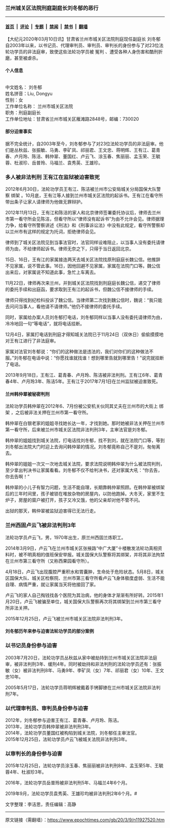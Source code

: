 ### 兰州城关区法院刑庭副庭长刘冬郁的恶行

---

#### [首页](../../../..?n11927520) &nbsp;|&nbsp; [评论](../../../../../epoch-comment?n11927520) &nbsp;|&nbsp; [专题](../../../../../epoch-special?n11927520) &nbsp;|&nbsp; [禁闻](../../../../../epoch-news?n11927520) &nbsp;|&nbsp; [禁书](../../../../../books?n11927520) &nbsp;|&nbsp; [翻墙](https://github.com/gfw-breaker/nogfw/blob/master/README.md?n11927520)


<div class="post_content" id="artbody" itemprop="articleBody">
 <!-- article content begin -->
 <p>
  【大纪元2020年03月10日讯】甘肃省兰州市城关区法院刑庭现任副庭长
  <ok href="https://www.epochtimes.com/gb/tag/%E5%88%98%E5%86%AC%E9%83%81.html">
   刘冬郁
  </ok>
  自2003年以来，以书记员、代理审判员、审判员、审判长的身份参与了对23位法轮功学员的非法庭审，致使这些法轮功学员被
  <ok href="https://www.epochtimes.com/gb/tag/%E5%86%A4%E5%88%A4.html">
   冤判
  </ok>
  、遭受各种人身伤害和酷刑折磨，甚至被虐杀。
 </p>
 <h4>
  <b>
   个人信息
  </b>
 </h4>
 <p>
  <ok href="https://i.epochtimes.com/assets/uploads/2020/03/2020-3-7-liudongyu-ss.png">
   <img alt="" class="size-full wp-image-11927534 alignleft" src="https://i.epochtimes.com/assets/uploads/2020/03/2020-3-7-liudongyu-ss.png"/>
  </ok>
 </p>
 <p>
 </p>
 <p>
 </p>
 <p>
 </p>
 <p>
  中文姓名：
  <ok href="https://www.epochtimes.com/gb/tag/%E5%88%98%E5%86%AC%E9%83%81.html">
   刘冬郁
  </ok>
  <br/>
  姓名拼音：Liu, Dongyu
  <br/>
  性别：女
  <br/>
  工作单位名称： 兰州市城关区法院
  <br/>
  职务：刑庭副庭长
  <br/>
  工作单位地址：甘肃省兰州市城关区雁滩路2848号，邮编：730020
 </p>
 <h4>
  <b>
   部分迫害事实
  </b>
 </h4>
 <p>
  据不完全统计，自2003年至今，刘冬郁参与了对23位法轮功学员的非法庭审。他们是丛秋兹、张振敏、马勇、李矿凤、祁丽君、王文忠、蒋明辉、王有江、葛青春、卢月玲、陈洁、韩仲翠、董国红、卢云飞、涂玉春、焦丽丽、孟玉荣、王毓蓉、杜淑珍、岳普玲、马福兰、袁秀英、王雄珍。
 </p>
 <h3>
  <b>
   多人被非法判刑 王有江在监狱被迫害致死
  </b>
 </h3>
 <p>
  2012年6月30日，法轮功学员王有江、陈洁被兰州市公安局城关分局国保大队警察
  <ok href="https://www.epochtimes.com/gb/tag/%E7%BB%91%E6%9E%B6.html">
   绑架
  </ok>
  。10月底，王有江等人接到兰州市城关区法院的起诉书。王有江在看守所带出条子让家人请律师为他做无罪辩护。
 </p>
 <p>
  2012年11月13日，王有江和陈洁的家人和北京律师签署委托协议后，律师去兰州市第一看守所会见陈洁，但看守所以“律师没有起诉书”为由不允许会见。律师据理力争，给看守所警察讲述《刑法》和《刑事诉讼法》中没有此规定，看守所警察却以兰州市有这样的规定为托词，拒绝律师会见。
 </p>
 <p>
  律师到了城关区法院见到当事法官时，法官同样设难阻止，以当事人没有委托请律师为由，不给律师起诉书。律师无奈之下，只得于当日返回北京。
 </p>
 <p>
  15日、16日，王有江的家属接连两天去城关区法院找原刑庭庭长魏公信。他推辞不见家属，说不管此事。16日，因他回避不见家属，家属在法院门口等。魏公信出来后，对家属说不知道此事，急忙上车离去。
 </p>
 <p>
  11月22日，律师再次来兰州，并到城关区法院找到刑庭庭长魏公信，递交了律师的委托手续和出庭函，要求取到王有江的起诉书，但魏公信不接律师的手续。
 </p>
 <p>
  律师只得找到纪检科投诉了魏公信。当律师第二次找到魏公信时，魏说：“我只能去问问当事人，看他请不请律师。”他仍不接律师的委托手续。
 </p>
 <p>
  同时，家属给办案人员刘冬郁打电话，刘冬郁同样以当事人没有委托请律师为由，冷冷地回一句“等电话”，就将电话挂断。
 </p>
 <p>
  12月4日，家属打电话到刑庭才得知城关法院已于11月24日（双休日）偷偷摸摸地对王有江进行了非法庭审。
 </p>
 <p>
  家属对法官刘冬郁说：“你们的这种做法是违法的，我们对你们的这种做法不服。”刘冬郁在电话中说：“你愿找谁就找谁！想到哪里告就到哪里告！”说完就挂断了电话。
 </p>
 <p>
  2013年9月18日，王有江、葛青春、卢月玲、陈洁被非法判刑。王有江6年、葛青春4年、卢月玲3年、陈洁5年。王有江于2017年7月1日在兰州监狱被迫害致死。
 </p>
 <h4>
  <b>
   兰州韩仲翠被秘密判刑
  </b>
 </h4>
 <p>
  法轮功学员韩仲翠在2012年6、7月份被公安机关伙同其丈夫在兰州市的大街上
  <ok href="https://www.epochtimes.com/gb/tag/%E7%BB%91%E6%9E%B6.html">
   绑架
  </ok>
  ，之后被非法关押在兰州市第一看守所。
 </p>
 <p>
  韩仲翠在白银老家的姐姐寻找她长达一年，才找到她。那时她被非法关押在兰州市第一看守所，后来被兰州市城关区法院非法判刑3年，主审法官是刘冬郁。
 </p>
 <p>
  韩仲翠的姐姐找到城关法院，打电话找刘冬郁，找不到刘，就在法院门口等，等到刘冬郁出法院大门时迎上去询问韩仲翠的情况。刘冬郁竟称自己不是刘，匆匆离去。
 </p>
 <p>
  韩仲翠的姐姐一次又一次地去城关法院，要求法院说明韩仲翠为什么被法院判刑，至少拿出判决书让家属看看。刘冬郁不仅不给判决书，还对家属大吼：“你去告，你去告啊！”
 </p>
 <p>
  韩仲翠的小儿子有智力问题，生活不能自理，长期靠韩仲翠照顾。在韩仲翠被绑架后的三年时间里，孩子被锁在堆放杂物的房屋内，以防他跑掉。大冬天，家里不生炉子，房屋的窗户被打开，孩子又冷又饿，他的父亲却对他不管不问。
 </p>
 <p>
  出狱的那天，韩仲翠被监狱迫害得已无法行走。
 </p>
 <h3>
  <b>
   兰州西固卢云飞被非法判刑3年
  </b>
 </h3>
 <p>
  法轮功学员卢云飞，男，1970年出生，原兰州西固兰炼职工。
 </p>
 <p>
  2014年3月9日，卢云飞在兰州市城关区张掖路“中广大厦”十楼散发法轮功真相资料时，被不明真相的值班保安举报。城关国保大队警察将其绑架，并将其非法拘禁在兰州市第三看守所（又称西果园看守所）。
 </p>
 <p>
  4月18日，卢云飞出现腹腔严重积水和胃囊肿，生命处于危险状态。5月8日，城关区国保大队、城关区检察院、兰州市第三看守所看卢云飞身体极度虚弱、生活不能自理、病情严重，就让家属当天将他接回了家。
 </p>
 <p>
  卢云飞的家人自己掏钱找各个医院为其治病，他的身体才渐渐有所好转。2015年1月20日，卢云飞被骗至单位，城关国保大队警察再次将其绑架到兰州市第三看守所非法关押。
 </p>
 <p>
  2015年12月25日，卢云飞被兰州市城关区法院非法判刑3年。
 </p>
 <h4>
  <b>
   刘冬郁历年来参与迫害法轮功学员的部分案例
  </b>
 </h4>
 <h3>
  <b>
   以书记员身份参与迫害
  </b>
 </h3>
 <p>
  2003年7月20日，法轮功学员丛秋兹从家中被劫持到兰州市城关区法院非法庭审，被非法判刑3年、缓刑4年。同时被劫持和非法判刑的法轮功学员还有：张振敏（女）被非法判刑8年、马勇9年、李矿凤（女）7年、祁丽君（女）10年、王文忠10年。
 </p>
 <p>
  2005年5月17日，法轮功学员蒋明辉被戴着手铐脚镣在兰州市城关区法院非法判刑7年。
 </p>
 <h3>
  <b>
   以代理审判员、审判员身份参与迫害
  </b>
 </h3>
 <p>
  2012年，刘冬郁参与迫害王有江、葛青春、卢月玲、陈洁。
  <br/>
  2013年，法轮功学员韩仲翠被非法判刑3年。
  <br/>
  2014年，法轮功学员董国红被构陷到城关法院，刘冬郁任主审法官。
  <br/>
  2015年12月25日，法轮功学员卢云飞被城关法院非法判刑3年。
 </p>
 <h3>
  <b>
   以审判长的身份参与迫害
  </b>
 </h3>
 <p>
  2015年12月25日，法轮功学员涂玉春、焦丽丽被非法判刑8年、孟玉荣5年、王毓蓉4年、杜淑珍3年。
 </p>
 <p>
  2016年，法轮功学员岳普玲被非法判刑5年、马福兰4年6个月。
 </p>
 <p>
  2019年9月，法轮功学员袁秀英、王雄珍均被非法判刑2年6个月。#
 </p>
 <p>
  文字整理：李洁思，责任编辑：高静
 </p>
 <!-- article content end -->
 <div id="below_article_ad">
 </div>
</div>


---

原文链接（需翻墙）：https://www.epochtimes.com/gb/20/3/9/n11927520.htm